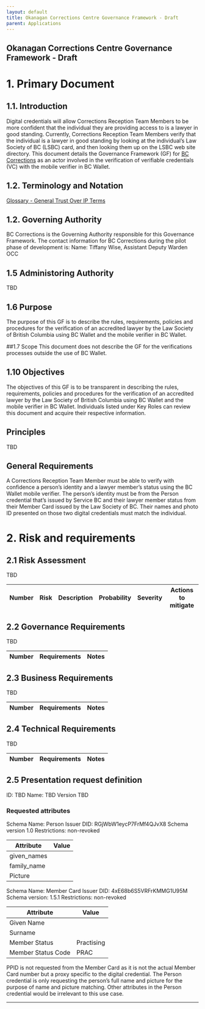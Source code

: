 ```yaml
---
layout: default
title: Okanagan Corrections Centre Governance Framework - Draft
parent: Applications
---
```


## Okanagan Corrections Centre Governance Framework - Draft

# 1. Primary Document

## 1.1. Introduction 
Digital credentials will allow Corrections Reception Team Members to be more confident that the individual they are providing access to is a lawyer in good standing.
Currently, Corrections Reception Team Members verify that the individual is a lawyer in good standing by looking at the individual’s Law Society of BC (LSBC) card, and then looking them up on the LSBC web site directory.
This document details the Governance Framework (GF) for [BC Corrections](https://www2.gov.bc.ca/gov/content/justice/criminal-justice/corrections) as an actor involved in the verification of verifiable credentials (VC) with the mobile verifier in BC Wallet.

## 1.2. Terminology and Notation 

[Glossary - General Trust Over IP Terms](https://trustoverip.github.io/toip/glossary)

## 1.2. Governing Authority
BC Corrections is the Governing Authority responsible for this Governance Framework. The contact information for BC Corrections during the pilot phase of development is:
Name: Tiffany Wise, Assistant Deputy Warden OCC

## 1.5 Administoring Authority
TBD

## 1.6 Purpose
The purpose of this GF is to describe the rules, requirements, policies and procedures for the verification of an accredited lawyer by the Law Society of British Columbia using BC Wallet and the mobile verifier in BC Wallet.

##1.7 Scope
This document does not describe the GF for the verifications processes outside the use of BC Wallet.

## 1.10 Objectives
The objectives of this GF is to be transparent in describing the rules, requirements, policies and procedures for the verification of an accredited lawyer by the Law Society of British Columbia using BC Wallet and the mobile verifier in BC Wallet. Individuals listed under Key Roles can review this document and acquire their respective information. 

## Principles
TBD

## General Requirements
A Corrections Reception Team Member must be able to verify with confidence a person’s identity and a lawyer member’s status using the BC Wallet mobile verifier. The person’s identity must be from the Person credential that’s issued by Service BC and their lawyer member status from their Member Card issued by the Law Society of BC. Their names and photo ID presented on those two digital credentials must match the individual. 

# 2. Risk and requirements
## 2.1 Risk Assessment
TBD 

Number | Risk | Description | Probability | Severity | Actions to mitigate
--- | --- | --- | --- | --- | --- 

## 2.2 Governance Requirements
TBD

Number | Requirements | Notes
--- | --- | ---

## 2.3 Business Requirements
TBD

Number | Requirements | Notes
--- | --- | ---

## 2.4 Technical Requirements
TBD

Number | Requirements | Notes
--- | --- | ---

## 2.5 Presentation request definition
 ID: TBD
 Name: TBD
 Version TBD

### Requested attributes
Schema Name: Person
Issuer DID: RGjWbW1eycP7FrMf4QJvX8
Schema version 1.0
Restrictions: non-revoked

Attribute | Value
--- | ---
given_names | 
family_name | 
Picture | 

Schema Name: Member Card
Issuer DID: 4xE68b6S5VRFrKMMG1U95M
Schema version: 1.5.1
Restrictions: non-revoked

Attribute | Value
--- | ---
Given Name | 
Surname | 
Member Status | Practising
Member Status Code | PRAC

PPID is not requested from the Member Card as it is not the actual Member Card number but a proxy specific to the digital credential. The Person credential is only requesting the person’s full name and picture for the purpose of name and picture matching. Other attributes in the Person credential would be irrelevant to this use case. 

___
